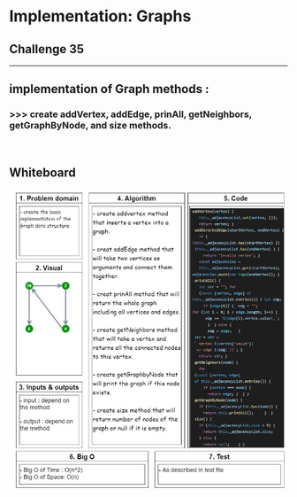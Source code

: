# Implementation: Graphs

## Challenge 35

<hr>

## implementation of Graph methods :

### >>> create addVertex, addEdge, prinAll, getNeighbors, getGraphByNode, and size methods.

<br>

## Whiteboard

![challange35](./images/challange35.jpg)

<!-- <img src="images/challange07.jpg" /> -->

<!-- ## API.. -->

<!-- Description of each method publicly available to your Linked List -->
